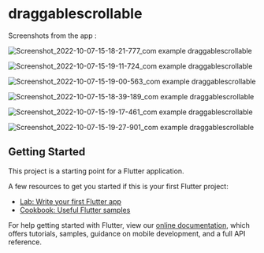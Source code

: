 # draggablescrollable

Screenshots from the app :

![Screenshot_2022-10-07-15-18-21-777_com example draggablescrollable](https://user-images.githubusercontent.com/114262032/194563531-4240cb1f-6c0d-4487-ad66-54e84bdaf80c.jpg)

![Screenshot_2022-10-07-15-19-11-724_com example draggablescrollable](https://user-images.githubusercontent.com/114262032/194563589-0958c67d-9ef9-44de-bae1-eab70f52096e.jpg)

![Screenshot_2022-10-07-15-19-00-563_com example draggablescrollable](https://user-images.githubusercontent.com/114262032/194563613-7fd683d1-5857-41e6-b526-3838268a0b1b.jpg)

![Screenshot_2022-10-07-15-18-39-189_com example draggablescrollable](https://user-images.githubusercontent.com/114262032/194563635-7eeed29c-5656-48de-8218-8bd81ff453f6.jpg)

![Screenshot_2022-10-07-15-19-17-461_com example draggablescrollable](https://user-images.githubusercontent.com/114262032/194563655-3609e356-6d97-49e2-b6b2-8dd8c5cfb3c3.jpg)

![Screenshot_2022-10-07-15-19-27-901_com example draggablescrollable](https://user-images.githubusercontent.com/114262032/194563665-58913284-5807-48ef-858c-72a1006918ac.jpg)


## Getting Started

This project is a starting point for a Flutter application.

A few resources to get you started if this is your first Flutter project:

- [Lab: Write your first Flutter app](https://flutter.dev/docs/get-started/codelab)
- [Cookbook: Useful Flutter samples](https://flutter.dev/docs/cookbook)

For help getting started with Flutter, view our
[online documentation](https://flutter.dev/docs), which offers tutorials,
samples, guidance on mobile development, and a full API reference.
